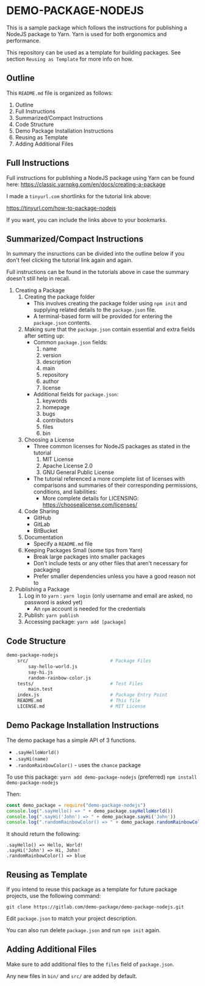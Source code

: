 # DEMO-PACKAGE-NODEJS 
This is a sample package which follows the instructions 
for publishing a NodeJS package to Yarn. Yarn is used for 
both ergonomics and performance. 

This repository can be used as a template for building packages. 
See section `Reusing as Template` for more info on how.

## Outline 
This `README.md` file is organized as follows: 

1. Outline 
2. Full Instructions 
3. Summarized/Compact Instructions
4. Code Structure 
5. Demo Package Installation Instructions
6. Reusing as Template
7. Adding Additional Files

## Full Instructions 
Full instructions for publishing a NodeJS package using 
Yarn can be found here: 
https://classic.yarnpkg.com/en/docs/creating-a-package

I made a `tinyurl.com` shortlinks for the 
tutorial link above:

https://tinyurl.com/how-to-package-nodejs

If you want, you can include the links above to your
bookmarks.

## Summarized/Compact Instructions 
In summary the insructions can be divided into the outline below
if you don't feel clicking the tutorial link again and again.

Full instructions can be found in the tutorials above in case 
the summary doesn't still help in recall.

1. Creating a Package 
    1. Creating the package folder 
        * This involves creating the package folder using 
          `npm init` and supplying related details to the 
          `package.json` file. 
        * A terminal-based form will be provided
          for entering the `package.json` contents.
    1. Making sure that the `package.json` contain essential and extra 
       fields after setting up:
        * Common `package.json` fields: 
            1. name
            1. version
            1. description
            1. main 
            1. repository 
            1. author
            1. license
        * Additional fields for `package.json`: 
            1. keywords
            1. homepage
            1. bugs
            1. contributors 
            1. files
            1. bin
    1. Choosing a License
        * Three common licenses for NodeJS packages as stated in the tutorial
            1. MIT License
            1. Apache License 2.0 
            1. GNU General Public License 
        * The tutorial referenced a more complete list of licenses with 
            comparisons and summaries of their corresponding permissions, conditions, and liabilities:
            * More complete details for LICENSING: https://choosealicense.com/licenses/ 
    1. Code Sharing 
        * GitHub
        * GitLab 
        * BitBucket
    1. Documentation
        * Specify a `README.md` file 
    1. Keeping Packages Small (some tips from Yarn)
        * Break large packages into smaller packages
        * Don't include tests or any other files that aren't necessary for packaging
        * Prefer smaller dependencies unless you have a good reason not to
2. Publishing a Package 
    1. Log in to `yarn` : `yarn login` (only username and email are asked, no password is asked yet)
        * An `npm` account is needed for the credentials
    2. Publish: `yarn publish`
    3. Accessing package: `yarn add [package]` 


## Code Structure 

```bash
demo-package-nodejs 
    src/                              # Package Files
        say-hello-world.js
        say-hi.js 
        random-rainbow-color.js
    tests/                            # Test Files
        main.test 
    index.js                          # Package Entry Point
    README.md                         # This file
    LICENSE.md                        # MIT License 
```


## Demo Package Installation Instructions
The demo package has a simple API of 3 functions. 

* `.sayHelloWorld()`
* `.sayHi(name)`
* `.randomRainbowColor()` - uses the `chance` package 

To use this package: 
`yarn add demo-package-nodejs` (preferred) 
`npm install demo-package-nodejs`

Then: 
```js
const demo_package = require("demo-package-nodejs") 
console.log(".sayHello() => " + demo_package.sayHelloWorld()) 
console.log(".sayHi('John') => " + demo_package.sayHi('John'))
console.log(".randomRainbowColor() => " + demo_package.randomRainbowColor())
```
It should return the following: 
```
.sayHello() => Hello, World! 
.sayHi('John') => Hi, John!
.randomRainbowColor() => blue
```

## Reusing as Template
If you intend to reuse this package as a template for future package projects, use the following command: 

`git clone https://gitlab.com/demo-package/demo-package-nodejs.git`

Edit `package.json` to match your project description.

You can also run delete `package.json` and run `npm init` again.

## Adding Additional Files
Make sure to add additional files to the `files` field of `package.json`. 

Any new files in `bin/` and `src/` are added by default.  
